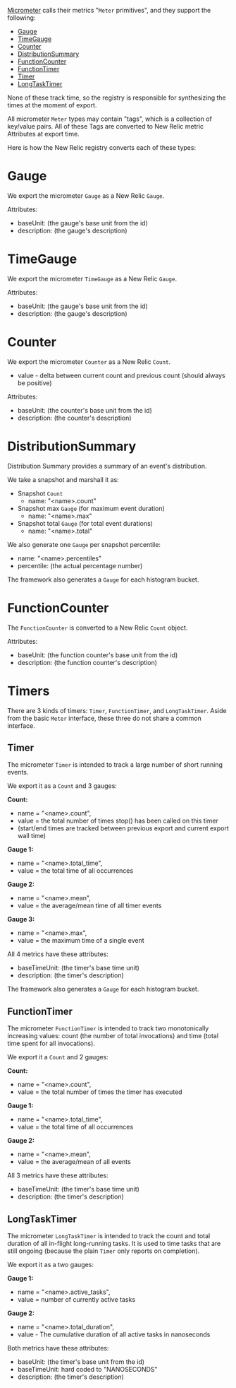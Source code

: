 
[Micrometer](https://micrometer.io/) calls their metrics "`Meter` primitives", and they support the following:

* [Gauge](#Gauge)
* [TimeGauge](#TimeGauge)
* [Counter](#Counter)
* [DistributionSummary](#DistributionSummary)
* [FunctionCounter](#FunctionCounter)
* [FunctionTimer](#FunctionTimer)
* [Timer](#Timer)
* [LongTaskTimer](#LongTaskTimer)

None of these track time, so the registry is responsible for synthesizing the times
at the moment of export.

All micrometer `Meter` types may contain "tags", which is a collection of key/value pairs.
All of these Tags are converted to New Relic metric Attributes at export time. 

Here is how the New Relic registry converts each of these types:

# Gauge

We export the micrometer `Gauge` as a New Relic `Gauge`.

Attributes:
* baseUnit: (the gauge's base unit from the id)
* description: (the gauge's description)

# TimeGauge

We export the micrometer `TimeGauge` as a New Relic `Gauge`.

Attributes:
* baseUnit: (the gauge's base unit from the id)
* description: (the gauge's description)

# Counter

We export the micrometer `Counter` as a New Relic `Count`.

* value - delta between current count and previous count (should always be positive)

Attributes:
* baseUnit: (the counter's base unit from the id)
* description: (the counter's description)

# DistributionSummary

Distribution Summary provides a summary of an event's distribution.

We take a snapshot and marshall it as:

* Snapshot `Count`
  * name: "&lt;name>.count"
* Snapshot max `Gauge` (for maximum event duration)
  * name: "&lt;name>.max"
* Snapshot total `Gauge` (for total event durations)
  * name: "&lt;name>.total"

We also generate one `Gauge` per snapshot percentile:
* name: "&lt;name>.percentiles"
* percentile: (the actual percentage number)

The framework also generates a `Gauge` for each histogram bucket.

# FunctionCounter

The `FunctionCounter` is converted to a New Relic `Count` object.

Attributes:
* baseUnit: (the function counter's base unit from the id)
* description: (the function counter's description)


# Timers

There are 3 kinds of timers:  `Timer`, `FunctionTimer`, and `LongTaskTimer`.
Aside from the basic `Meter` interface, these three do not share a common interface.

## Timer

The micrometer `Timer` is intended to track a large number of short running events.

We export it as a `Count` and 3 gauges:

**Count:**
* name = "&lt;name>.count", 
* value = the total number of times stop() has been called on this timer
* (start/end times are tracked between previous export and current export wall time)

**Gauge 1:**
* name = "&lt;name>.total_time", 
* value = the total time of all occurrences 

**Gauge 2:**
* name = "&lt;name>.mean", 
* value = the average/mean time of all timer events

**Gauge 3:**
* name = "&lt;name>.max", 
* value = the maximum time of a single event

All 4 metrics have these attributes:
  * baseTimeUnit: (the timer's base time unit)
  * description: (the timer's description)

The framework also generates a `Gauge` for each histogram bucket.

## FunctionTimer

The micrometer `FunctionTimer` is intended to track two monotonically increasing values: count
(the number of total invocations) and time (total time spent for all invocations).

We export it a `Count` and 2 gauges:

**Count:**
* name = "&lt;name>.count", 
* value = the total number of times the timer has executed

**Gauge 1:**
* name = "&lt;name>.total_time", 
* value = the total time of all occurrences 

**Gauge 2:**
* name = "&lt;name>.mean", 
* value = the average/mean of all events

All 3 metrics have these attributes:
  * baseTimeUnit: (the timer's base time unit)
  * description: (the timer's description)

## LongTaskTimer

The micrometer `LongTaskTimer` is intended to track the count and total duration of all 
in-flight long-running tasks.  It is used to time tasks that are still ongoing (because 
the plain `Timer` only reports on completion).

We export it as a two gauges:

**Gauge 1:**
* name = "&lt;name>.active_tasks", 
* value = number of currently active tasks

**Gauge 2:**
* name = "&lt;name>.total_duration",
* value - The cumulative duration of all active tasks in nanoseconds

Both metrics have these attributes:
* baseUnit: (the timer's base unit from the id)
* baseTimeUnit: hard coded to "NANOSECONDS"
* description: (the timer's description)
